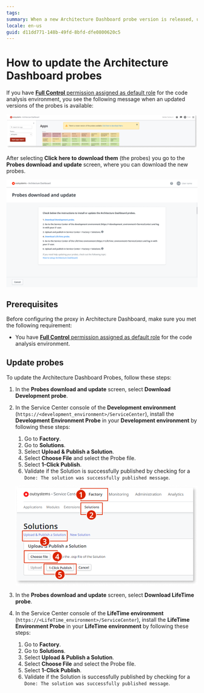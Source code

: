 ```yaml
---
tags: 
summary: When a new Architecture Dashboard probe version is released, users with Full Control of the code analysis environment can update it autonomously. Learn how to update the probes in this topic.
locale: en-us
guid: d11dd771-148b-49fd-8bfd-dfe0800620c5
---
```



# How to update the Architecture Dashboard probes

If you have [**Full Control** permission assigned as default role](how-works.md#maint-op-permissions) for the code analysis environment, you see the following message when an updated versions of the probes is available:

![](images/probes-update-message-ad.png)

After selecting **Click here to download them** (the probes) you go to the **Probes download and update** screen, where you can download the new probes.

![](images/probes-procedure.png)

## Prerequisites

Before configuring the proxy in Architecture Dashboard, make sure you met the following requirement:

* You have [**Full Control** permission assigned as default role](how-works.md#maint-op-permissions) for the code analysis environment.

## Update probes

To update the Architecture Dashboard Probes, follow these steps:

1. In the **Probes download and update** screen, select **Download Development probe**.

1. In the Service Center console of the **Development environment** (`https://<development_environment>/ServiceCenter`), install the **Development Environment Probe** in your **Development environment** by following these steps:

    1. Go to **Factory**.
    1. Go to **Solutions**.
    1. Select **Upload & Publish a Solution**.
    1. Select **Choose File** and select the Probe file.
    1. Select **1-Click Publish**.
    1. Validate if the Solution is successfully published by checking for a `Done: The solution was successfully published message`.

    ![](images/setup-install-probes-sc.png)

1. In the **Probes download and update** screen, select **Download LifeTime probe**.

1. In the Service Center console of the **LifeTime environment** (`https://<LifeTime_environment>/ServiceCenter`), install the **LifeTime Environment Probe** in your **LifeTime environment** by following these steps:

    1. Go to **Factory**.
    1. Go to **Solutions**.
    1. Select **Upload & Publish a Solution**.
    1. Select **Choose File** and select the Probe file.
    1. Select **1-Click Publish**.
    1. Validate if the Solution is successfully published by checking for a `Done: The solution was successfully published message`.
